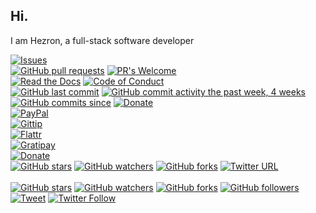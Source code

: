 ## Hi.

I am Hezron, a full-stack software developer


[![Issues](https://img.shields.io/github/issues-raw/tterb/PlayMusic.svg?maxAge=25000)](https://github.com/tterb/Hyde/issues)  
[![GitHub pull requests](https://img.shields.io/github/issues-pr/cdnjs/cdnjs.svg?style=flat)]()
[![PR's Welcome](https://img.shields.io/badge/PRs-welcome-brightgreen.svg?style=flat)](http://makeapullrequest.com)  
[![Read the Docs](https://readthedocs.org/projects/yt2mp3/badge/?version=latest)](https://yt2mp3.readthedocs.io/en/latest/?badge=latest)
[![Code of Conduct](https://img.shields.io/badge/code%20of-conduct-ff69b4.svg?style=flat)](https://github.com/tterb/hyde/blob/master/docs/CODE_OF_CONDUCT.md)  
[![GitHub last commit](https://img.shields.io/github/last-commit/google/skia.svg?style=flat)]()
[![GitHub commit activity the past week, 4 weeks](https://img.shields.io/github/commit-activity/y/eslint/eslint.svg?style=flat)]() [![GitHub commits since](https://img.shields.io/github/commits-since/tterb/playmusic/v1.2.0.svg)]() 
[![Donate](https://img.shields.io/badge/$-support-ff69b4.svg?style=flat)](https://paypal.me/bstevensondev)  
[![PayPal](https://img.shields.io/badge/paypal-donate-yellow.svg)](https://www.paypal.com/cgi-bin/webscr?cmd=_s-xclick&hosted_button_id=E6RKPR34SH6CU)  
[![Gittip](http://img.shields.io/gittip/tterb.svg)](https://www.gittip.com/tterb/)  
[![Flattr](http://api.flattr.com/button/flattr-badge-large.png)](https://flattr.com/submit/auto?user_id=bstevensondev&url=https://github.com/tterb/Hyde&title=Hyde&language=Javascript&tags=github&category=software)  
[![Gratipay](https://img.shields.io/gratipay/project/shields.svg?style=flat)]()  
[![Donate](https://img.shields.io/badge/$-support-12a0df.svg?style=flat)](https://www.paypal.com/cgi-bin/webscr?cmd=_s-xclick&hosted_button_id=E6RKPR34SH6CU)  
[![GitHub stars](https://img.shields.io/github/stars/badges/shields.svg?style=social&label=Stars&style=plastic)]()
[![GitHub watchers](https://img.shields.io/github/watchers/badges/shields.svg?style=social&label=Watch&style=plastic)]()
[![GitHub forks](https://img.shields.io/github/forks/badges/shields.svg?style=social&label=Fork&style=plastic)]()
[![Twitter URL](https://img.shields.io/twitter/url/http/shields.io.svg?style=social&style=plastic)]()  
<br>
[![GitHub stars](https://img.shields.io/github/stars/tterb/playmusic.svg?style=social&label=Star)](https://github.com/hezronkimutai/MyBadges)
[![GitHub watchers](https://img.shields.io/github/watchers/tterb/playmusic.svg?style=social&label=Watch)](https://github.com/hezronkimutai/MyBadges)
[![GitHub forks](https://img.shields.io/github/forks/tterb/playmusic.svg?style=social&label=Fork)](https://github.com/hezronkimutai/MyBadges)
[![GitHub followers](https://img.shields.io/github/followers/tterb.svg?style=social&label=Follow)](https://github.com/hezronkimutai/MyBadges)  
[![Tweet](https://img.shields.io/twitter/url/https/github.com/tterb/hyde.svg?style=social)](https://twitter.com/intent/tweet?text=Check%20out%20Hyde!%20%E2%9C%A8%20An%20accessible,%20open-source%20markdown%20editor%20for%20any%20user%20E2%9C%A8%20https://github.com/tterb/hyde%20%F0%9F%A4%97)
[![Twitter Follow](https://img.shields.io/twitter/follow/bstevensondev.svg?style=social)](https://twitter.com/theHClerk)  

